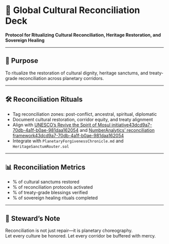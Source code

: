 # 📜 Global Cultural Reconciliation Deck  
**Protocol for Ritualizing Cultural Reconciliation, Heritage Restoration, and Sovereign Healing**

---

## 🧠 Purpose  
To ritualize the restoration of cultural dignity, heritage sanctums, and treaty-grade reconciliation across planetary corridors.

---

## 🛠️ Reconciliation Rituals  
- Tag reconciliation zones: post-conflict, ancestral, spiritual, diplomatic  
- Document cultural restoration, corridor equity, and treaty alignment  
- Align with [UNESCO’s Revive the Spirit of Mosul initiative](https://whc.unesco.org/en/reconstruction/)[43dcd9a7-70db-4a1f-b0ae-981daa162054](https://whc.unesco.org/en/reconstruction/?citationMarker=43dcd9a7-70db-4a1f-b0ae-981daa162054 "1") and [NumberAnalytics’ reconciliation framework](https://www.numberanalytics.com/blog/reconciliation-in-diverse-cultural-landscapes)[43dcd9a7-70db-4a1f-b0ae-981daa162054](https://www.numberanalytics.com/blog/reconciliation-in-diverse-cultural-landscapes?citationMarker=43dcd9a7-70db-4a1f-b0ae-981daa162054 "4")  
- Integrate with `PlanetaryForgivenessChronicle.md` and `HeritageSanctumRouter.sol`

---

## 📊 Reconciliation Metrics  
- % of cultural sanctums restored  
- % of reconciliation protocols activated  
- % of treaty-grade blessings verified  
- % of sovereign healing rituals completed

---

## 🧠 Steward’s Note  
Reconciliation is not just repair—it is planetary choreography.  
Let every culture be honored. Let every corridor be buffered with mercy.
